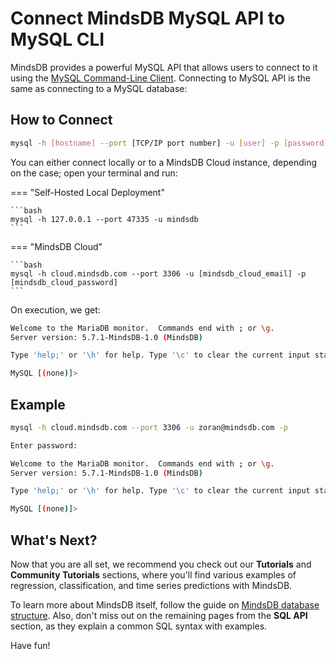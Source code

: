 # Connect MindsDB MySQL API to MySQL CLI

MindsDB provides a powerful MySQL API that allows users to connect to it using the [MySQL Command-Line Client](https://dev.mysql.com/doc/refman/8.0/en/mysql.html). Connecting to MySQL API is the same as connecting to a MySQL database:

## How to Connect

```bash
mysql -h [hostname] --port [TCP/IP port number] -u [user] -p [password]
```

You can either connect locally or to a MindsDB Cloud instance, depending on the case; open your terminal and run:

=== "Self-Hosted Local Deployment"

    ```bash
    mysql -h 127.0.0.1 --port 47335 -u mindsdb
    ```

=== "MindsDB Cloud"

    ```bash
    mysql -h cloud.mindsdb.com --port 3306 -u [mindsdb_cloud_email] -p [mindsdb_cloud_password]
    ```

On execution, we get:

```bash
Welcome to the MariaDB monitor.  Commands end with ; or \g.
Server version: 5.7.1-MindsDB-1.0 (MindsDB)

Type 'help;' or '\h' for help. Type '\c' to clear the current input statement.

MySQL [(none)]>
```

## Example

``` bash
mysql -h cloud.mindsdb.com --port 3306 -u zoran@mindsdb.com -p
```

```bash
Enter password:

Welcome to the MariaDB monitor.  Commands end with ; or \g.
Server version: 5.7.1-MindsDB-1.0 (MindsDB)

Type 'help;' or '\h' for help. Type '\c' to clear the current input statement.

MySQL [(none)]>
```

## What's Next?

Now that you are all set, we recommend you check out our **Tutorials** and **Community Tutorials** sections, where you'll find various examples of regression, classification, and time series predictions with MindsDB.

To learn more about MindsDB itself, follow the guide on [MindsDB database structure](/sql/table-structure/). Also, don't miss out on the remaining pages from the **SQL API** section, as they explain a common SQL syntax with examples.

Have fun!

